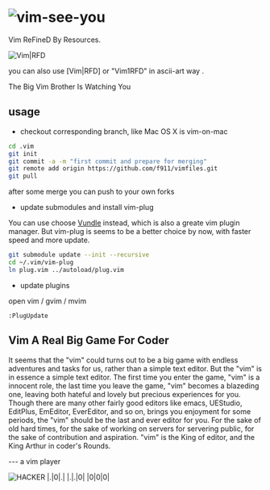 ![vim-see-you](http://orig02.deviantart.net/a1f5/f/2009/363/1/8/vim_with_cleansing_action_by_carsonfire.jpg)
============================

Vim ReFineD By Resources.


![Vim|RFD](https://img.shields.io/badge/Vim-RFD-2B4683.svg)

you can also use [Vim|RFD] or "Vim1RFD" in ascii-art way .

The Big Vim Brother Is Watching You 

usage
-----

* checkout corresponding branch, like Mac OS X is vim-on-mac

```sh
cd .vim
git init
git commit -a -m "first commit and prepare for merging"
git remote add origin https://github.com/f911/vimfiles.git
git pull 
```

after some merge you can push to your own forks

* update submodules and install vim-plug

You can use choose [Vundle](http://github.com/VundleVim/Vundle.Vim) instead, which is also a greate vim
plugin manager. But vim-plug is seems to be a better choice by now, with faster speed and more update.


```sh
git submodule update --init --recursive
cd ~/.vim/vim-plug
ln plug.vim ../autoload/plug.vim
```

* update plugins

open vim / gvim / mvim 

```vim
:PlugUpdate
```


Vim A Real Big Game For Coder
----------------------------

It seems that the "vim" could turns out to be a big game with endless adventures and tasks 
for us, rather than a simple text editor. But the "vim" is in essence a simple text editor.
The first time you enter the game, "vim" is a innocent role, the last time you leave the 
game, "vim" becomes a blazeding one, leaving both hateful and lovely but precious experiences
for you. Though there are many other fairly good editors like emacs, UEStudio, EditPlus,
EmEditor, EverEditor, and so on, brings you enjoyment for some periods, the "vim" should be
the last and ever editor for you. For the sake of old hard times, for the sake of working on 
servers for servering public, for the sake of contribution and aspiration. "vim" is the King
of editor, and the King Arthur in coder's Rounds.
 

--- a vim player      






![HACKER](http://www.catb.org/hacker-emblem/glider.png)
|.|0|.|
|.|.|0|
|0|0|0|
